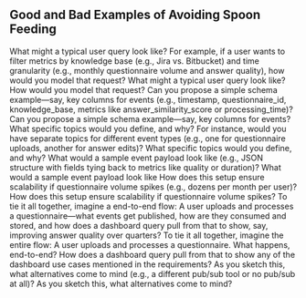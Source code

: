 ## Good and Bad Examples of Avoiding Spoon Feeding

<Bad spoon feeding: a question is followed by an answer>
What might a typical user query look like? For example, if a user wants to filter metrics by knowledge base (e.g., Jira vs. Bitbucket) and time granularity (e.g., monthly questionnaire volume and answer quality), how would you model that request?
</Bad spoon feeding: a question is followed by an answer>

<Good socratic method: encouraging me to think by myself>
What might a typical user query look like? How would you model that request?
</Good socratic method: encouraging me to think by myself>

<Bad spoon feeding: a question is followed by an answer>
Can you propose a simple schema example—say, key columns for events (e.g., timestamp, questionnaire_id, knowledge_base, metrics like answer_similarity_score or processing_time)?
</Bad spoon feeding: a question is followed by an answer>

<Good socratic method: encouraging me to think by myself>
Can you propose a simple schema example—say, key columns for events?
</Good socratic method: encouraging me to think by myself>

<Bad spoon feeding: a question is followed by an answer>
What specific topics would you define, and why? For instance, would you have separate topics for different event types (e.g., one for questionnaire uploads, another for answer edits)? 
</Bad spoon feeding: a question is followed by an answer>

<Good socratic method: encouraging me to think by myself>
What specific topics would you define, and why?
</Good socratic method: encouraging me to think by myself>

<Bad spoon feeding: a question is followed by an answer>
What would a sample event payload look like (e.g., JSON structure with fields tying back to metrics like quality or duration)? 
</Bad spoon feeding: a question is followed by an answer>

<Good socratic method: encouraging me to think by myself>
What would a sample event payload look like
</Good socratic method: encouraging me to think by myself>

<Bad spoon feeding: a question is followed by an answer>
How does this setup ensure scalability if questionnaire volume spikes (e.g., dozens per month per user)?
</Bad spoon feeding: a question is followed by an answer>

<Good socratic method: encouraging me to think by myself>
How does this setup ensure scalability if questionnaire volume spikes?
</Good socratic method: encouraging me to think by myself>

<Bad spoon feeding: a question is followed by an answer>
To tie it all together, imagine a end-to-end flow: A user uploads and processes a questionnaire—what events get published, how are they consumed and stored, and how does a dashboard query pull from that to show, say, improving answer quality over quarters?
</Bad spoon feeding: a question is followed by an answer>

<Good socratic method: encouraging me to think by myself>
To tie it all together, imagine the entire flow: A user uploads and processes a questionnaire. What happens, end-to-end? How does a dashboard query pull from that to show any of the dashboard use cases mentioned in the requirements?
</Good socratic method: encouraging me to think by myself>

<Bad spoon feeding: a question is followed by an answer>
As you sketch this, what alternatives come to mind (e.g., a different pub/sub tool or no pub/sub at all)?
</Bad spoon feeding: a question is followed by an answer>

<Good socratic method: encouraging me to think by myself>
As you sketch this, what alternatives come to mind?
</Good socratic method: encouraging me to think by myself>